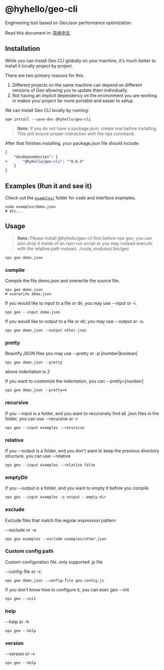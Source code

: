 # @hyhello/geo-cli

Engineering tool based on GeoJson performance optimization.

Read this document in: [简体中文](https://github.com/Hyhello/geo-cli/master/README.zh_CN.md).

## Installation

While you can install Geo CLI globally on your machine, it's much better to install it locally project by project.

There are two primary reasons for this.

1. Different projects on the same machine can depend on different versions of Geo allowing you to update them individually.
2. Not having an implicit dependency on the environment you are working in makes your project far more portable and easier to setup.

We can install Geo CLI locally by running:

```Shell
npm install --save-dev @hyhello/geo-cli
```

> **Note:** If you do not have a package.json, create one before installing. This will ensure proper interaction with the npx command.

After that finishes installing, your package.json file should include:

```Diff
{
    "devDependencies": {
+       "@hyhello/geo-cli": "^0.0.4"
    }
}
```

## Examples (Run it and see it)

<a name="examples"></a>

Check out the [`examples/`](https://github.com/Hyhello/geo-cli/tree/master/examples) folder for code and interface examples.

```Shell
node examples/demo.json
# etc...
```

## Usage

<a name="usage"></a>

> **Note:** Please install @hyhello/geo-cli first before npx geo, you can also drop it inside of an npm run script or you may instead execute with the relative path instead. ./node_modules/.bin/geo

```Shell
npx geo demo.json
```

### compile

Compile the file demo.json and overwrite the source file.

```Shell
npx geo demo.json
# overwrite demo.json
```

If you would like to input to a file or dir, you may use --input or -i.

```Shell
npx geo --input demo.json
```

If you would like to output to a file or dir, you may use --output or -o.

```Shell
npx geo demo.json --output other.json
```

### pretty

Beautify JSON files you may use --pretty or -p [number|boolean]

```Shell
npx geo demo.json --pretty
```

above indentation is 2

If you want to customize the indentation, you can --pretty=[number]

```Shell
npx geo demo.json --pretty=4
```

### recursive

If you --input is a folder, and you want to recursively find all .json files in the folder, you can use --recursive or -r

```Shell
npx geo --input examples --recursive
```

### relative

If you --output is a folder, and you don't want to keep the previous directory structure, you can use --relative

```Shell
npx geo --input examples --relative false
```

### emptyDir

If you --output is a folder, and you want to empty it before you compile

```Shell
npx geo --input examples -o output --empty-dir
```

### exclude

Exclude files that match the regular expression pattern

--exclude or -e

```Shell
npx geo examples --exclude examples/other.json
```

### Custom config path

Custom configuration file. only supported .js file

--config-file or -c

```Shell
npx geo demo.json --config-file geo.config.js
```

If you don't know how to configure it, you can exec geo --init

```Shell
npx geo --init
```

### help

--help or -h

```Shell
npx geo --help
```

### version

--version or -v

```Shell
npx geo --help
```
